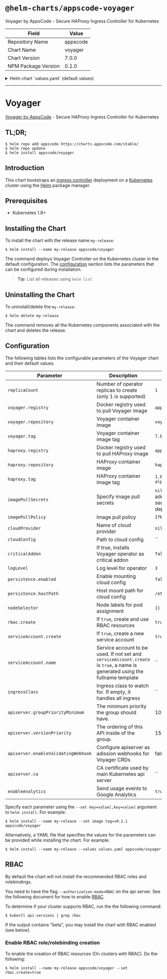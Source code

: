 # `@helm-charts/appscode-voyager`

Voyager by AppsCode - Secure HAProxy Ingress Controller for Kubernetes

| Field               | Value    |
| ------------------- | -------- |
| Repository Name     | appscode |
| Chart Name          | voyager  |
| Chart Version       | 7.0.0    |
| NPM Package Version | 0.1.0    |

<details>

<summary>Helm chart `values.yaml` (default values)</summary>

```yaml
##
## Voyager chart configuration
##
replicaCount: 1
# Docker registry containing Voyager & HAProxy images
voyager:
  registry: appscode
  repository: voyager
  tag: 7.0.0
haproxy:
  registry: appscode
  repository: haproxy
  tag: 1.8.8-7.0.0-alpine
## Optionally specify an array of imagePullSecrets.
## Secrets must be manually created in the namespace.
## ref: https://kubernetes.io/docs/concepts/containers/images/#specifying-imagepullsecrets-on-a-pod
##
# imagePullSecrets:
#   - name: myRegistryKeySecretName
## Specify a imagePullPolicy
## ref: http://kubernetes.io/docs/user-guide/images/#pre-pulling-images
##
imagePullPolicy: IfNotPresent
## Use cloud provider here.
cloudProvider:
## The path to the cloud provider configuration file. Empty string for no configuration file.
## ie. for azure use /etc/kubernetes/azure.json
cloudConfig: ''
## Installs voyager operator as critical addon
## https://kubernetes.io/docs/tasks/administer-cluster/guaranteed-scheduling-critical-addon-pods/
criticalAddon: false
## Log level for voyager
logLevel: 3
persistence:
  enabled: false
  hostPath: /etc/kubernetes

## Node labels for pod assignment
## Ref: https://kubernetes.io/docs/user-guide/node-selection/
##
nodeSelector: {}

## Install Default RBAC roles and bindings
rbac:
  # Specifies whether RBAC resources should be created
  create: true

serviceAccount:
  # Specifies whether a ServiceAccount should be created
  create: true
  # The name of the ServiceAccount to use.
  # If not set and create is true, a name is generated using the fullname template
  name:

# this flag can be set to 'voyager' to handle only ingress
# with annotation kubernetes.io/ingress.class=voyager.
ingressClass:

apiserver:
  # groupPriorityMinimum is the minimum priority the group should have. Please see
  # https://github.com/kubernetes/kube-aggregator/blob/release-1.9/pkg/apis/apiregistration/v1beta1/types.go#L58-L64
  # for more information on proper values of this field.
  groupPriorityMinimum: 10000
  # versionPriority is the ordering of this API inside of the group. Please see
  # https://github.com/kubernetes/kube-aggregator/blob/release-1.9/pkg/apis/apiregistration/v1beta1/types.go#L66-L70
  # for more information on proper values of this field
  versionPriority: 15
  # enableValidatingWebhook is used to configure apiserver as ValidationWebhook for Voyager CRDs
  enableValidatingWebhook: false
  # CA certificate used by main Kubernetes api server
  ca:

# Send usage events to Google Analytics
enableAnalytics: true
```

</details>

---

# Voyager

[Voyager by AppsCode](https://github.com/appscode/voyager) - Secure HAProxy Ingress Controller for Kubernetes

## TL;DR;

```console
$ helm repo add appscode https://charts.appscode.com/stable/
$ helm repo update
$ helm install appscode/voyager
```

## Introduction

This chart bootstraps an [ingress controller](https://github.com/appscode/voyager) deployment on a [Kubernetes](http://kubernetes.io) cluster using the [Helm](https://helm.sh) package manager.

## Prerequisites

- Kubernetes 1.8+

## Installing the Chart

To install the chart with the release name `my-release`:

```console
$ helm install --name my-release appscode/voyager
```

The command deploys Voyager Controller on the Kubernetes cluster in the default configuration. The [configuration](#configuration) section lists the parameters that can be configured during installation.

> **Tip**: List all releases using `helm list`

## Uninstalling the Chart

To uninstall/delete the `my-release`:

```console
$ helm delete my-release
```

The command removes all the Kubernetes components associated with the chart and deletes the release.

## Configuration

The following tables lists the configurable parameters of the Voyager chart and their default values.

| Parameter                           | Description                                                                                                                   | Default                                                  |
| ----------------------------------- | ----------------------------------------------------------------------------------------------------------------------------- | -------------------------------------------------------- |
| `replicaCount`                      | Number of operator replicas to create (only 1 is supported)                                                                   | `1`                                                      |
| `voyager.registry`                  | Docker registry used to pull Voyager image                                                                                    | `appscode`                                               |
| `voyager.repository`                | Voyager container image                                                                                                       | `voyager`                                                |
| `voyager.tag`                       | Voyager container image tag                                                                                                   | `7.0.0`                                                  |
| `haproxy.registry`                  | Docker registry used to pull HAProxy image                                                                                    | `appscode`                                               |
| `haproxy.repository`                | HAProxy container image                                                                                                       | `haproxy`                                                |
| `haproxy.tag`                       | HAProxy container image tag                                                                                                   | `1.8.8-7.0.0-alpine`                                     |
| `imagePullSecrets`                  | Specify image pull secrets                                                                                                    | `nil` (does not add image pull secrets to deployed pods) |
| `imagePullPolicy`                   | Image pull policy                                                                                                             | `IfNotPresent`                                           |
| `cloudProvider`                     | Name of cloud provider                                                                                                        | `nil`                                                    |
| `cloudConfig`                       | Path to cloud config                                                                                                          | ``                                                       |
| `criticalAddon`                     | If true, installs Voyager operator as critical addon                                                                          | `false`                                                  |
| `logLevel`                          | Log level for operator                                                                                                        | `3`                                                      |
| `persistence.enabled`               | Enable mounting cloud config                                                                                                  | `false`                                                  |
| `persistence.hostPath`              | Host mount path for cloud config                                                                                              | `/etc/kubernetes`                                        |
| `nodeSelector`                      | Node labels for pod assignment                                                                                                | `{}`                                                     |
| `rbac.create`                       | If `true`, create and use RBAC resources                                                                                      | `true`                                                   |
| `serviceAccount.create`             | If `true`, create a new service account                                                                                       | `true`                                                   |
| `serviceAccount.name`               | Service account to be used. If not set and `serviceAccount.create` is `true`, a name is generated using the fullname template | ``                                                       |
| `ingressClass`                      | Ingress class to watch for. If empty, it handles all ingress                                                                  | ``                                                       |
| `apiserver.groupPriorityMinimum`    | The minimum priority the group should have.                                                                                   | 10000                                                    |
| `apiserver.versionPriority`         | The ordering of this API inside of the group.                                                                                 | 15                                                       |
| `apiserver.enableValidatingWebhook` | Configure apiserver as adission webhooks for Voyager CRDs                                                                     | false                                                    |
| `apiserver.ca`                      | CA certificate used by main Kubernetes api server                                                                             | ``                                                       |
| `enableAnalytics`                   | Send usage events to Google Analytics                                                                                         | `true`                                                   |

Specify each parameter using the `--set key=value[,key=value]` argument to `helm install`. For example:

```console
$ helm install --name my-release --set image.tag=v0.2.1 appscode/voyager
```

Alternatively, a YAML file that specifies the values for the parameters can be provided while
installing the chart. For example:

```console
$ helm install --name my-release --values values.yaml appscode/voyager
```

## RBAC

By default the chart will not install the recommended RBAC roles and rolebindings.

You need to have the flag `--authorization-mode=RBAC` on the api server. See the following document for how to enable [RBAC](https://kubernetes.io/docs/admin/authorization/rbac/).

To determine if your cluster supports RBAC, run the the following command:

```console
$ kubectl api-versions | grep rbac
```

If the output contains "beta", you may install the chart with RBAC enabled (see below).

### Enable RBAC role/rolebinding creation

To enable the creation of RBAC resources (On clusters with RBAC). Do the following:

```console
$ helm install --name my-release appscode/voyager --set rbac.create=true
```
